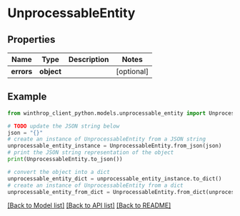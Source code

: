 # UnprocessableEntity


## Properties

Name | Type | Description | Notes
------------ | ------------- | ------------- | -------------
**errors** | **object** |  | [optional] 

## Example

```python
from winthrop_client_python.models.unprocessable_entity import UnprocessableEntity

# TODO update the JSON string below
json = "{}"
# create an instance of UnprocessableEntity from a JSON string
unprocessable_entity_instance = UnprocessableEntity.from_json(json)
# print the JSON string representation of the object
print(UnprocessableEntity.to_json())

# convert the object into a dict
unprocessable_entity_dict = unprocessable_entity_instance.to_dict()
# create an instance of UnprocessableEntity from a dict
unprocessable_entity_from_dict = UnprocessableEntity.from_dict(unprocessable_entity_dict)
```
[[Back to Model list]](../README.md#documentation-for-models) [[Back to API list]](../README.md#documentation-for-api-endpoints) [[Back to README]](../README.md)


